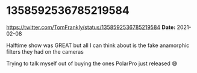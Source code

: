 # 1358592536785219584
https://twitter.com/TomFrankly/status/1358592536785219584
**Date:** 2021-02-08

Halftime show was GREAT but all I can think about is the fake anamorphic filters they had on the cameras

Trying to talk myself out of buying the ones PolarPro just released 😅
